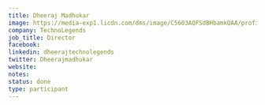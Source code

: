 ```yaml
---
title: Dheeraj Madhukar
image: https://media-exp1.licdn.com/dms/image/C5603AQFSdBHbamkQAA/profile-displayphoto-shrink_800_800/0/1624302801066?e=1645660800&v=beta&t=6Xw2frKuvt3qWUDhzGsYDpg-n1FZCGJ2ru6wg9_fQYg
company: TechnoLegends
job_title: Director
facebook:
linkedin: dheerajtechnolegends
twitter: Dheerajmadhukar
website:
notes:
status: done
type: participant
---
```

